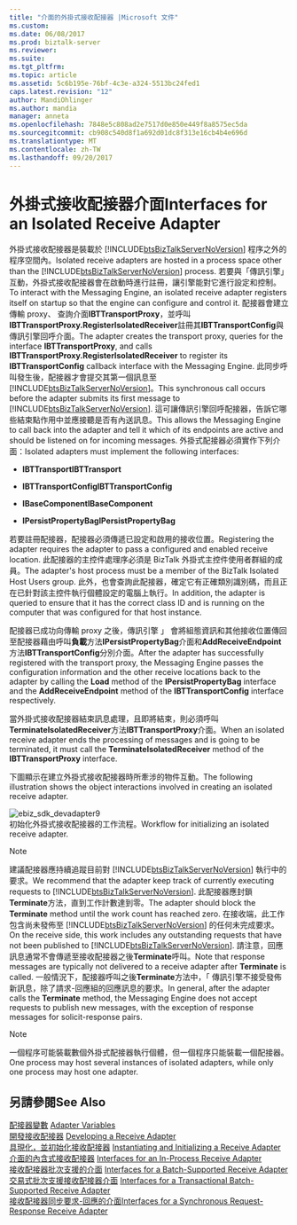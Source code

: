 ```yaml
---
title: "介面的外掛式接收配接器 |Microsoft 文件"
ms.custom: 
ms.date: 06/08/2017
ms.prod: biztalk-server
ms.reviewer: 
ms.suite: 
ms.tgt_pltfrm: 
ms.topic: article
ms.assetid: 5c6b195e-76bf-4c3e-a324-5513bc24fed1
caps.latest.revision: "12"
author: MandiOhlinger
ms.author: mandia
manager: anneta
ms.openlocfilehash: 7848e5c808ad2e7517d0e850e449f8a8575ec5da
ms.sourcegitcommit: cb908c540d8f1a692d01dc8f313e16cb4b4e696d
ms.translationtype: MT
ms.contentlocale: zh-TW
ms.lasthandoff: 09/20/2017
---
```

# <a name="interfaces-for-an-isolated-receive-adapter"></a><span data-ttu-id="d6546-102">外掛式接收配接器介面</span><span class="sxs-lookup"><span data-stu-id="d6546-102">Interfaces for an Isolated Receive Adapter</span></span>
<span data-ttu-id="d6546-103">外掛式接收配接器是裝載於 [!INCLUDE[btsBizTalkServerNoVersion](../includes/btsbiztalkservernoversion-md.md)] 程序之外的程序空間內。</span><span class="sxs-lookup"><span data-stu-id="d6546-103">Isolated receive adapters are hosted in a process space other than the [!INCLUDE[btsBizTalkServerNoVersion](../includes/btsbiztalkservernoversion-md.md)] process.</span></span> <span data-ttu-id="d6546-104">若要與「傳訊引擎」互動，外掛式接收配接器會在啟動時進行註冊，讓引擎能對它進行設定和控制。</span><span class="sxs-lookup"><span data-stu-id="d6546-104">To interact with the Messaging Engine, an isolated receive adapter registers itself on startup so that the engine can configure and control it.</span></span> <span data-ttu-id="d6546-105">配接器會建立傳輸 proxy、 查詢介面**IBTTransportProxy**，並呼叫**IBTTransportProxy.RegisterIsolatedReceiver**註冊其**IBTTransportConfig**與傳訊引擎回呼介面。</span><span class="sxs-lookup"><span data-stu-id="d6546-105">The adapter creates the transport proxy, queries for the interface **IBTTransportProxy**, and calls **IBTTransportProxy.RegisterIsolatedReceiver** to register its **IBTTransportConfig** callback interface with the Messaging Engine.</span></span> <span data-ttu-id="d6546-106">此同步呼叫發生後，配接器才會提交其第一個訊息至 [!INCLUDE[btsBizTalkServerNoVersion](../includes/btsbiztalkservernoversion-md.md)]。</span><span class="sxs-lookup"><span data-stu-id="d6546-106">This synchronous call occurs before the adapter submits its first message to [!INCLUDE[btsBizTalkServerNoVersion](../includes/btsbiztalkservernoversion-md.md)].</span></span> <span data-ttu-id="d6546-107">這可讓傳訊引擎回呼配接器，告訴它哪些結束點作用中並應接聽是否有內送訊息。</span><span class="sxs-lookup"><span data-stu-id="d6546-107">This allows the Messaging Engine to call back into the adapter and tell it which of its endpoints are active and should be listened on for incoming messages.</span></span> <span data-ttu-id="d6546-108">外掛式配接器必須實作下列介面：</span><span class="sxs-lookup"><span data-stu-id="d6546-108">Isolated adapters must implement the following interfaces:</span></span>  
  
-   <span data-ttu-id="d6546-109">**IBTTransport**</span><span class="sxs-lookup"><span data-stu-id="d6546-109">**IBTTransport**</span></span>  
  
-   <span data-ttu-id="d6546-110">**IBTTransportConfig**</span><span class="sxs-lookup"><span data-stu-id="d6546-110">**IBTTransportConfig**</span></span>  
  
-   <span data-ttu-id="d6546-111">**IBaseComponent**</span><span class="sxs-lookup"><span data-stu-id="d6546-111">**IBaseComponent**</span></span>  
  
-   <span data-ttu-id="d6546-112">**IPersistPropertyBag**</span><span class="sxs-lookup"><span data-stu-id="d6546-112">**IPersistPropertyBag**</span></span>  
  
 <span data-ttu-id="d6546-113">若要註冊配接器，配接器必須傳遞已設定和啟用的接收位置。</span><span class="sxs-lookup"><span data-stu-id="d6546-113">Registering the adapter requires the adapter to pass a configured and enabled receive location.</span></span> <span data-ttu-id="d6546-114">此配接器的主控件處理序必須是 BizTalk 外掛式主控件使用者群組的成員。</span><span class="sxs-lookup"><span data-stu-id="d6546-114">The adapter's host process must be a member of the BizTalk Isolated Host Users group.</span></span> <span data-ttu-id="d6546-115">此外，也會查詢此配接器，確定它有正確類別識別碼，而且正在已針對該主控件執行個體設定的電腦上執行。</span><span class="sxs-lookup"><span data-stu-id="d6546-115">In addition, the adapter is queried to ensure that it has the correct class ID and is running on the computer that was configured for that host instance.</span></span>  
  
 <span data-ttu-id="d6546-116">配接器已成功向傳輸 proxy 之後，傳訊引擎 」 會將組態資訊和其他接收位置傳回至配接器藉由呼叫**負載**方法**IPersistPropertyBag**介面和**AddReceiveEndpoint**方法**IBTTransportConfig**分別介面。</span><span class="sxs-lookup"><span data-stu-id="d6546-116">After the adapter has successfully registered with the transport proxy, the Messaging Engine passes the configuration information and the other receive locations back to the adapter by calling the **Load** method of the **IPersistPropertyBag** interface and the **AddReceiveEndpoint** method of the **IBTTransportConfig** interface respectively.</span></span>  
  
 <span data-ttu-id="d6546-117">當外掛式接收配接器結束訊息處理，且即將結束，則必須呼叫**TerminateIsolatedReceiver**方法**IBTTransportProxy**介面。</span><span class="sxs-lookup"><span data-stu-id="d6546-117">When an isolated receive adapter ends the processing of messages and is going to be terminated, it must call the **TerminateIsolatedReceiver** method of the **IBTTransportProxy** interface.</span></span>  
  
 <span data-ttu-id="d6546-118">下圖顯示在建立外掛式接收配接器時所牽涉的物件互動。</span><span class="sxs-lookup"><span data-stu-id="d6546-118">The following illustration shows the object interactions involved in creating an isolated receive adapter.</span></span>  
  
 ![](../core/media/ebiz-sdk-devadapter9.gif "ebiz_sdk_devadapter9")  
<span data-ttu-id="d6546-119">初始化外掛式接收配接器的工作流程。</span><span class="sxs-lookup"><span data-stu-id="d6546-119">Workflow for initializing an isolated receive adapter.</span></span>  
  
> [!NOTE]
>  <span data-ttu-id="d6546-120">建議配接器應持續追蹤目前對 [!INCLUDE[btsBizTalkServerNoVersion](../includes/btsbiztalkservernoversion-md.md)] 執行中的要求。</span><span class="sxs-lookup"><span data-stu-id="d6546-120">We recommend that the adapter keep track of currently executing requests to [!INCLUDE[btsBizTalkServerNoVersion](../includes/btsbiztalkservernoversion-md.md)].</span></span> <span data-ttu-id="d6546-121">此配接器應封鎖**Terminate**方法，直到工作計數達到零。</span><span class="sxs-lookup"><span data-stu-id="d6546-121">The adapter should block the **Terminate** method until the work count has reached zero.</span></span> <span data-ttu-id="d6546-122">在接收端，此工作包含尚未發佈至 [!INCLUDE[btsBizTalkServerNoVersion](../includes/btsbiztalkservernoversion-md.md)] 的任何未完成要求。</span><span class="sxs-lookup"><span data-stu-id="d6546-122">On the receive side, this work includes any outstanding requests that have not been published to [!INCLUDE[btsBizTalkServerNoVersion](../includes/btsbiztalkservernoversion-md.md)].</span></span> <span data-ttu-id="d6546-123">請注意，回應訊息通常不會傳遞至接收配接器之後**Terminate**呼叫。</span><span class="sxs-lookup"><span data-stu-id="d6546-123">Note that response messages are typically not delivered to a receive adapter after **Terminate** is called.</span></span> <span data-ttu-id="d6546-124">一般情況下，配接器呼叫之後**Terminate**方法中，「 傳訊引擎不接受發佈新訊息，除了請求-回應組的回應訊息的要求。</span><span class="sxs-lookup"><span data-stu-id="d6546-124">In general, after the adapter calls the **Terminate** method, the Messaging Engine does not accept requests to publish new messages, with the exception of response messages for solicit-response pairs.</span></span>  
  
> [!NOTE]
>  <span data-ttu-id="d6546-125">一個程序可能裝載數個外掛式配接器執行個體，但一個程序只能裝載一個配接器。</span><span class="sxs-lookup"><span data-stu-id="d6546-125">One process may host several instances of isolated adapters, while only one process may host one adapter.</span></span>  
  
## <a name="see-also"></a><span data-ttu-id="d6546-126">另請參閱</span><span class="sxs-lookup"><span data-stu-id="d6546-126">See Also</span></span>  
 <span data-ttu-id="d6546-127">[配接器變數](../core/adapter-variables.md) </span><span class="sxs-lookup"><span data-stu-id="d6546-127">[Adapter Variables](../core/adapter-variables.md) </span></span>  
 <span data-ttu-id="d6546-128">[開發接收配接器](../core/developing-a-receive-adapter.md) </span><span class="sxs-lookup"><span data-stu-id="d6546-128">[Developing a Receive Adapter](../core/developing-a-receive-adapter.md) </span></span>  
 <span data-ttu-id="d6546-129">[具現化，並初始化接收配接器](../core/instantiating-and-initializing-a-receive-adapter.md) </span><span class="sxs-lookup"><span data-stu-id="d6546-129">[Instantiating and Initializing a Receive Adapter](../core/instantiating-and-initializing-a-receive-adapter.md) </span></span>  
 <span data-ttu-id="d6546-130">[介面的內含式接收配接器](../core/interfaces-for-an-in-process-receive-adapter.md) </span><span class="sxs-lookup"><span data-stu-id="d6546-130">[Interfaces for an In-Process Receive Adapter](../core/interfaces-for-an-in-process-receive-adapter.md) </span></span>  
 <span data-ttu-id="d6546-131">[接收配接器批次支援的介面](../core/interfaces-for-a-batch-supported-receive-adapter.md) </span><span class="sxs-lookup"><span data-stu-id="d6546-131">[Interfaces for a Batch-Supported Receive Adapter](../core/interfaces-for-a-batch-supported-receive-adapter.md) </span></span>  
 <span data-ttu-id="d6546-132">[交易式批次支援接收配接器介面](../core/interfaces-for-a-transactional-batch-supported-receive-adapter.md) </span><span class="sxs-lookup"><span data-stu-id="d6546-132">[Interfaces for a Transactional Batch-Supported Receive Adapter](../core/interfaces-for-a-transactional-batch-supported-receive-adapter.md) </span></span>  
 [<span data-ttu-id="d6546-133">接收配接器同步要求-回應的介面</span><span class="sxs-lookup"><span data-stu-id="d6546-133">Interfaces for a Synchronous Request-Response Receive Adapter</span></span>](../core/interfaces-for-a-synchronous-request-response-receive-adapter.md)